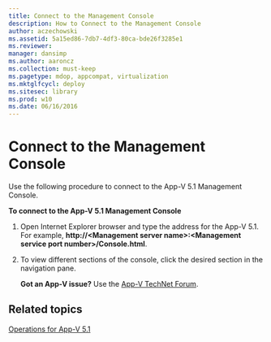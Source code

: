 ```yaml
---
title: Connect to the Management Console
description: How to Connect to the Management Console
author: aczechowski
ms.assetid: 5a15ed86-7db7-4df3-80ca-bde26f3285e1
ms.reviewer: 
manager: dansimp
ms.author: aaroncz
ms.collection: must-keep
ms.pagetype: mdop, appcompat, virtualization
ms.mktglfcycl: deploy
ms.sitesec: library
ms.prod: w10
ms.date: 06/16/2016
---
```



# Connect to the Management Console


Use the following procedure to connect to the App-V 5.1 Management Console.

**To connect to the App-V 5.1 Management Console**

1.  Open Internet Explorer browser and type the address for the App-V 5.1. For example, **http://&lt;Management server name&gt;:&lt;Management service port number&gt;/Console.html**.

2.  To view different sections of the console, click the desired section in the navigation pane.

    **Got an App-V issue?** Use the [App-V TechNet Forum](https://social.technet.microsoft.com/Forums/home?forum=mdopappv).

## Related topics


[Operations for App-V 5.1](operations-for-app-v-51.md)

 

 





